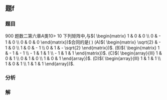 ## 题f
### 题目
900 题数二第六章$A$类${10} >$
10 下列矩阵中,与$( \begin{matrix} 1 & 0 & 0 \\  0 &  - 1 & 0 \\  0 & 0 & 0 \end{matrix})$合同的是(   )
(A)$( \begin{matrix} \sqrt{2} &  - 1 & 0 \\  1 & 0 &  - 1 \\  0 & 1 &  - \sqrt{2} \end{matrix})$. (B)$( \begin{matrix} 1 &  - 1 &  - 1 \\   - 1 & 1 & 1 \\   - 1 & 1 & 1 \end{matrix})$. (C)$( \begin{array}{lll} 1 & 0 & 1 \\  0 & 1 & 0 \\  1 & 0 & 1 \end{array})$. (D)$( \begin{array}{lll} 1 & 1 & 1 \\  1 & 0 & 1 \\  1 & 1 & 1 \end{array})$.
### 分析

### 解